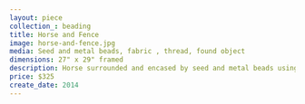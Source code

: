 ```yaml
---
layout: piece
collection_: beading
title: Horse and Fence
image: horse-and-fence.jpg
media: Seed and metal beads, fabric , thread, found object
dimensions: 27" x 29" framed
description: Horse surrounded and encased by seed and metal beads using peyote stitch on quilted fabric in matted glassed maple frame 2 inches in depth.
price: $325
create_date: 2014
---
```

